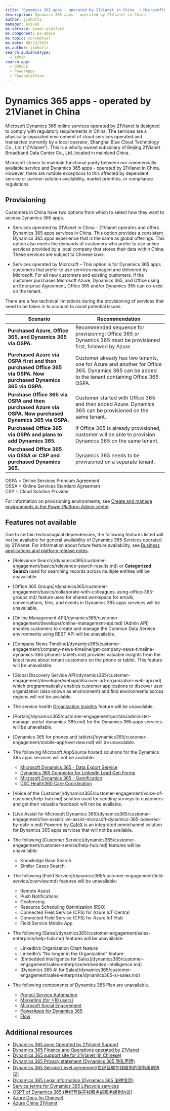 ```yaml
---
title: "Dynamics 365 apps - operated by 21Vianet in China  | MicrosoftDocs"
description: Dynamics 365 apps - operated by 21Vianet in China
author: jimholtz
manager: kvivek
ms.service: power-platform
ms.component: pa-admin
ms.topic: conceptual
ms.date: 08/23/2019
ms.author: jimholtz
search.audienceType: 
  - admin
search.app: 
  - D365CE
  - PowerApps
  - Powerplatform
---
```

# Dynamics 365 apps - operated by 21Vianet in China

Microsoft Dynamics 365 online services operated by 21Vianet is designed to comply with regulatory requirements in China. The services are a physically separated environment of cloud services operated and transacted currently by a local operator, Shanghai Blue Cloud Technology Co., Ltd (“21Vianet”). This is a wholly owned subsidiary of Beijing 21Vianet Broadband Data Center Co., Ltd. located in mainland China.

Microsoft strives to maintain functional parity between our commercially available service and Dynamics 365 apps - operated by 21Vianet in China. However, there are notable exceptions to this affected by dependent service or partner-solution availability, market priorities, or compliance regulations.

## Provisioning

Customers in China have two options from which to select how they want to access Dynamics 365 apps.

- Services operated by 21Vianet in China - 21Vianet operates and offers Dynamics 365 apps services in China. This option provides a consistent Dynamics 365 apps experience that is the same as global offerings. This option also meets the demands of customers who prefer to use online services provided by a local company that stores their data within China. These services are subject to Chinese laws.

- Services operated by Microsoft – This option is for Dynamics 365 apps customers that prefer to use services managed and delivered by Microsoft. For all new customers and existing customers, if the customer purchases Microsoft Azure, Dynamics 365, and Office using an Enterprise Agreement, Office 365 and/or Dynamics 365 can co-exist on the tenant. 

There are a few technical limitations during the provisioning of services that need to be taken in to account to avoid potential issues. 

|Scenario  |Recommendation  |
|---------|---------|
|**Purchased Azure, Office 365, and Dynamics 365 via OSPA.**    |Recommended sequence for provisioning: Office 365 or Dynamics 365 must be provisioned first, followed by Azure.|
|**Purchased Azure via OSPA first and then purchased Office 365 via OSPA. Now purchased Dynamics 365 via OSPA.**   | Customer already has two tenants, one for Azure and another for Office 365. Dynamics 365 can be added to the tenant containing Office 365 OSPA.        |
|**Purchase Office 365 via OSPA and then purchased Azure via OSPA. Now purchased Dynamics 365 via OSPA.**     | Customer started with Office 365 and then added Azure. Dynamics 365 can be provisioned on the same tenant.        |
|**Purchased Office 365 via OSPA and plans to add Dynamics 365.**   |If Office 365 is already provisioned, customer will be able to provision Dynamics 365 on the same tenant.         |
|**Purchased Office 365 via OSSA or CSP and purchased Dynamics 365.**    |Dynamics 365 needs to be provisioned on a separate tenant.          |

OSPA = Online Services Premium Agreement<br />
OSSA = Online Services Standard Agreement<br />
CSP = Cloud Solution Provider

For information on provisioning environments, see [Create and manage environments in the Power Platform Admin center](https://docs.microsoft.com/power-platform/admin/create-environment).

## Features not available

Due to certain technological dependencies, the following features listed will not be available for general availability of Dynamics 365 Services operated by 21Vianet. For information about future feature availability, see [Business applications and platform release notes](https://go.microsoft.com/fwlink/p/?linkid=2010158).

- [Relevance Search]/dynamics365/customer-engagement/basics/relevance-search-results.md) or **Categorized Search** used for searching records across multiple entities will be unavailable.
- [Office 365 Groups]/dynamics365/customer-engagement/basics/collaborate-with-colleagues-using-office-365-groups.md) feature used for shared workspace for emails, conversations, files, and events in Dynamics 365 apps services will be unavailable.
- [Online Management API]/dynamics365/customer-engagement/developer/online-management-api.md) (Admin API) enables customers to create and manage the Common Data Service environments using REST API will be unavailable.
- [Company News Timeline]/dynamics365/customer-engagement/company-news-timeline/get-company-news-timeline-dynamics-365-phones-tablets.md) provides valuable insights from the latest news about tenant customers on the phone or tablet. This feature will be unavailable.
- [Global Discovery Service API]/dynamics365/customer-engagement/developer/webapi/discover-url-organization-web-api.md) which programmatically enables customer applications to discover user organization (also known as environment) and find environments across regions will not be available.
- The service health [Organization Insights](/dynamics365/customer-engagement/admin/use-organization-insights-solution-view-instance-metrics.md) feature will be unavailable.
- [Portals]/dynamics365/customer-engagement/portals/administer-manage-portal-dynamics-365.md) for the Dynamics 365 apps services will be unavailable.
- [Dynamics 365 for phones and tablets]/dynamics365/customer-engagement/mobile-app/overview.md) will be unavailable.
- The following Microsoft AppSource hosted solutions for the Dynamics 365 apps services will not be available:
  - [Microsoft Dynamics 365 - Data Export Service](https://appsource.microsoft.com/product/dynamics-365/mscrm.44f192ec-e387-436c-886c-879923d8a448)
  - [Dynamics 365 Connector for LinkedIn Lead Gen Forms](https://appsource.microsoft.com/product/dynamics-365/mscrm.dd228afa-64e7-4c9f-92ad-77e7f1334547?tab=overview)
  - [Microsoft Dynamics 365 - Gamification](https://appsource.microsoft.com/product/dynamics-365/mscrm.f6d23ec7-255c-4bd8-8c99-dc041d5cb8b3)
  - [DXC Health360 Care Coordination](https://appsource.microsoft.com/product/dynamics-365/tribridge_health360.2ca8cb47-4e93-4e1c-af86-784041b4d8a9)
- [Voice of the Customer]/dynamics365/customer-engagement/voice-of-customer/help-hub.md) solution used for sending surveys to customers and get their valuable feedback will not be available.
- [Live Assist for Microsoft Dynamics 365]/dynamics365/customer-engagement/live-assist/live-assist-microsoft-dynamics-365-powered-by-cafe-x.md) Powered by [CaféX](https://www.cafex.com/products/live-assist-365/) is an integrated omnichannel solution for Dynamics 365 apps services that will not be available.
- The following [Customer Service]/dynamics365/customer-engagement/customer-service/help-hub.md) features will be unavailable: 
  - Knowledge Base Search
  - Similar Cases Search
- The following [Field Service]/dynamics365/customer-engagement/field-service/overview.md) features will be unavailable:
  - Remote Assist
  - Push Notifications
  - Geofencing
  - Resource Scheduling Optimization (RSO)
  - Connected Field Service (CFS) for Azure IoT Central
  - Connected Field Service (CFS) for Azure IoT Hub
  - Field Service Mobile App
- The following [Sales]/dynamics365/customer-engagement/sales-enterprise/help-hub.md) features will be unavailable: 
  - LinkedIn’s Organization Chart feature
  - LinkedIn’s “No longer in the Organization” feature
  - [Embedded intelligence for Sales]/dynamics365/customer-engagement/sales-enterprise/embedded-intelligence.md)
  - [Dynamics 365 AI for Sales]/dynamics365/customer-engagement/sales-enterprise/dynamics365-ai-sales.md)

- The following components of Dynamics 365 Plan are unavailable.
  - [Project Service Automation](https://dynamics.microsoft.com/en-us/project-service-automation/overview/)
  - [Marketing (for >10 users)](https://docs.microsoft.com/dynamics365/customer-engagement/marketing/help-hub)
  - [Microsoft Social Engagement](https://docs.microsoft.com/dynamics365/customer-engagement/social-engagement/integrate-social-engagement-dynamics-365)
  - [PowerApps for Dynamics 365](https://powerapps.microsoft.com/)
  - [Flow](https://flow.microsoft.com/)


## Additional resources
- [Dynamics 365 apps Operated by 21Vianet Support](21vianet-support.md)
- [Dynamics 365 Finance and Operations operated by 21Vianet](https://docs.microsoft.com/dynamics365/unified-operations/dev-itpro/deployment/china-local-deployment)
- [Dynamics 365 support site for 21Vianet (in Chinese)](https://www.21vbluecloud.com/Dynamics365/)
- [Dynamics 365 Privacy statement (Dynamics 365 隐私声明)](https://www.21vbluecloud.com/Dynamics365/d365-privacy/)
- [Dynamics 365 Service Level agreement(世纪互联在线服务的服务级别协议)](https://www.21vbluecloud.com/Dynamics365/d365-sla/)
- [Dynamics 365  Legal information	(Dynamics 365 法律信息)](https://www.21vbluecloud.com/Dynamics365/dynamics365-legal/)
- [Service terms for Dynamics 365 Lifecycle services](https://www.21vbluecloud.com/dynamics365/d365-landing/)
- [OSPT of Dynamics 365 (世纪互联在线服务的服务级别协议)](https://www.21vbluecloud.com/ostpt/)
- [Azure Docs (in Chinese)](https://docs.azure.cn/zh-cn/)
- [Azure China 21Vianet](https://docs.microsoft.com/azure/china/china-welcome)